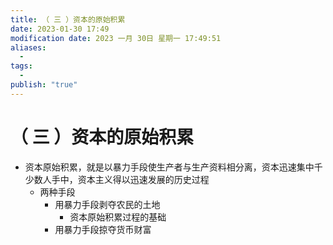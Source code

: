 ```yaml
---
title: （ 三 ）资本的原始积累
date: 2023-01-30 17:49
modification date: 2023 一月 30日 星期一 17:49:51
aliases:
  - 
tags:
  - 
publish: "true"
---
```


# （ 三 ）资本的原始积累

- 资本原始积累，就是以暴力手段使生产者与生产资料相分离，资本迅速集中千少数人手中，资本主义得以迅速发展的历史过程
	- 两种手段
		- 用暴力手段剥夺农民的土地
			- 资本原始积累过程的基础
		- 用暴力手段掠夺货币财富